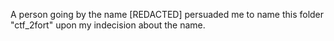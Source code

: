 A person going by the name [REDACTED] persuaded me to name this folder "ctf\_2fort" upon my indecision about the name.
